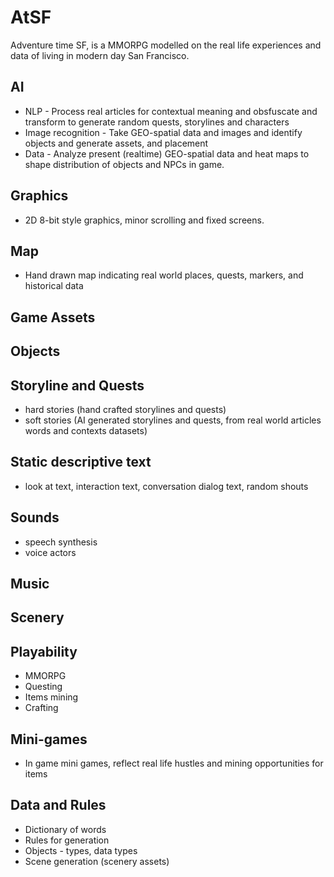 # AtSF
Adventure time SF, is a MMORPG modelled on the real life experiences and data of living in modern day San Francisco.

## AI
- NLP - Process real articles for contextual meaning and obsfuscate and transform to generate random quests, storylines and characters
- Image recognition - Take GEO-spatial data and images and identify objects and generate assets, and placement
- Data - Analyze present (realtime) GEO-spatial data and heat maps to shape distribution of objects and NPCs in game.

## Graphics
- 2D 8-bit style graphics, minor scrolling and fixed screens.

## Map
- Hand drawn map indicating real world places, quests, markers, and historical data

## Game Assets

## Objects

## Storyline and Quests
- hard stories (hand crafted storylines and quests)
- soft stories (AI generated storylines and quests, from real world articles words and contexts datasets)

## Static descriptive text
- look at text, interaction text, conversation dialog text, random shouts

## Sounds
- speech synthesis
- voice actors

## Music

## Scenery

## Playability
- MMORPG
- Questing
- Items mining
- Crafting
  
## Mini-games
- In game mini games, reflect real life hustles and mining opportunities for items
  
## Data and Rules
- Dictionary of words
- Rules for generation
- Objects - types, data types
- Scene generation (scenery assets)
  
